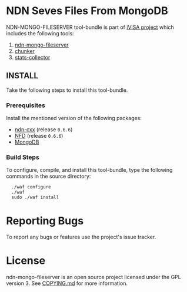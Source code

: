 # NDN Seves Files From MongoDB

NDN-MONGO-FILESERVER tool-bundle is part of [iViSA project](https://ivisa.named-data.net) which includes the following tools:
1. [ndn-mongo-fileserver](src/mongo-fileserver)
2. [chunker](src/util)
3. [stats-collector](src/util)

## INSTALL
Take the following steps to install this tool-bundle.

### Prerequisites
Install the mentioned version of the following packages:
- [ndn-cxx](https://github.com/named-data/ndn-cxx) (release `0.6.6`)
- [NFD](https://github.com/named-data/NFD) (release `0.6.6`)
- [MongoDB](https://docs.mongodb.com/manual/tutorial/install-mongodb-enterprise-on-ubuntu)

### Build Steps
To configure, compile, and install this tool-bundle, type the following commands
in the source directory:

      ./waf configure
      ./waf
      sudo ./waf install

# Reporting Bugs
To report any bugs or features use the project's issue tracker.

# License
ndn-mongo-fileserver is an open source project licensed under the GPL version 3. See [COPYING.md](COPYING.md)
for more information.

